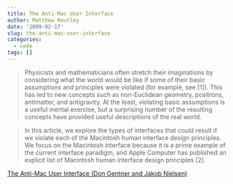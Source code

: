 ```yaml
---
title: The Anti-Mac User Interface
author: Matthew Routley
date: '2009-02-17'
slug: the-anti-mac-user-interface
categories:
  - code
tags: []
---
```


> Physicists and mathematicians often stretch their imaginations by considering what the world would be like if some of their basic assumptions and principles were violated (for example, see [1]). This has led to new concepts such as non-Euclidean geometry, positrons, antimatter, and antigravity. At the least, violating basic assumptions is a useful mental exercise, but a surprising number of the resulting concepts have provided useful descriptions of the real world.

> In this article, we explore the types of interfaces that could result if we violate each of the Macintosh human interface design principles. We focus on the Macintosh interface because it is a prime example of the current interface paradigm, and Apple Computer has published an explicit list of Macintosh human interface design principles [2].

<a href="http://www.useit.com/papers/anti-mac.html">The Anti-Mac User Interface (Don Gentner and Jakob Nielsen)</a>